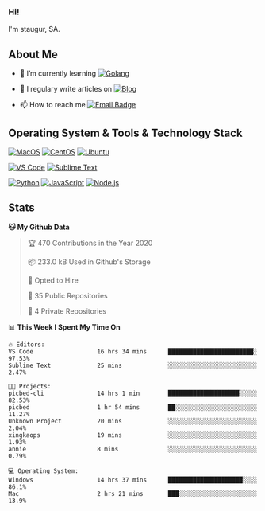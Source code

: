 ### Hi!

I'm staugur, SA.

## About Me

- 🌱 I’m currently learning [![Golang](https://img.shields.io/badge/-Go-7fd5ea?logo=go)](https:/golang.org/)

- 📝 I regulary write articles on [![Blog](https://img.shields.io/badge/-Blog-629ccd?style=for-the-badge&logo=python&logoColor=ffffff)](https://blog.saintic.com)

- 📫 How to reach me [![Email Badge](https://img.shields.io/badge/-email-c14438?style=for-the-badge&logo=Gmail&logoColor=ffffff)](mailto:me@tcw.im)

## Operating System & Tools & Technology Stack

[![MacOS](https://img.shields.io/badge/macOS-Catalina-292e33?style=flat-square&logo=apple&logoColor=ffffff)](https://www.apple.com/macos/catalina/)
[![CentOS](https://img.shields.io/badge/CentOS-7.0-292e33?style=flat-square&logo=CentOS&logoColor=)](https://www.centos.org/)
[![Ubuntu](https://img.shields.io/badge/Ubuntu-18-292e33?style=flat-square&logo=Ubuntu&logoColor=e95420)](https://www.ubuntu.com/)

[![VS Code](https://img.shields.io/badge/IDE-VSCode-292e33?style=flat-square&logo=Visual-studio-code)](https://code.visualstudio.com/)
[![Sublime Text](https://img.shields.io/badge/IDE-SublimeText-black?style=flat-square&logo=Sublime+Text)](https://www.sublimetext.com/)


[![Python](https://img.shields.io/badge/-Python-3776AB?style=flat-square&logo=python&logoColor=ffffff)](https://www.python.org/)
[![JavaScript](https://img.shields.io/badge/-JavaScript-%23F7DF1C?style=flat-square&logo=javascript&logoColor=000000&labelColor=%23F7DF1C&color=%23FFCE5A)](https://www.javascript.com/)
[![Node.js](https://img.shields.io/badge/-Node.js-00ADD8?style=flat-square&logo=node.js&logoColor=ffffff)](https://nodejs.org/)

## Stats

<!--START_SECTION:waka-->
**🐱 My Github Data** 

> 🏆 470 Contributions in the Year 2020
 > 
> 📦 233.0 kB Used in Github's Storage 
 > 
> 💼 Opted to Hire
 > 
> 📜 35 Public Repositories
 > 
> 🔑 4 Private Repositories 

📊 **This Week I Spent My Time On** 

```text
🔥 Editors: 
VS Code                  16 hrs 34 mins      ████████████████████████░   97.53% 
Sublime Text             25 mins             ░░░░░░░░░░░░░░░░░░░░░░░░░   2.47%

🐱‍💻 Projects: 
picbed-cli               14 hrs 1 min        ████████████████████░░░░░   82.53% 
picbed                   1 hr 54 mins        ██░░░░░░░░░░░░░░░░░░░░░░░   11.27% 
Unknown Project          20 mins             ░░░░░░░░░░░░░░░░░░░░░░░░░   2.04% 
xingkaops                19 mins             ░░░░░░░░░░░░░░░░░░░░░░░░░   1.93% 
annie                    8 mins              ░░░░░░░░░░░░░░░░░░░░░░░░░   0.79%

💻 Operating System: 
Windows                  14 hrs 37 mins      █████████████████████░░░░   86.1% 
Mac                      2 hrs 21 mins       ███░░░░░░░░░░░░░░░░░░░░░░   13.9%

```


<!--END_SECTION:waka-->
